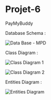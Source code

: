 # Projet-6
PayMyBuddy

Database Schema :

![Data Base - MPD](https://user-images.githubusercontent.com/57904259/101039988-48e33a00-357c-11eb-8479-57cb1d22496c.PNG)

Class Diagram :

![Class Diagram 1](https://user-images.githubusercontent.com/57904259/101041948-eb9bb880-357c-11eb-9fdf-9a1ff7a227f9.png)

![Class Diagram 2](https://user-images.githubusercontent.com/57904259/101042110-17b73980-357d-11eb-94f0-245581c24696.png)

Entities Diagram :

![Entities Diagram](https://user-images.githubusercontent.com/57904259/101040224-5d273700-357c-11eb-8fd1-3e6df5aec0c7.PNG)
